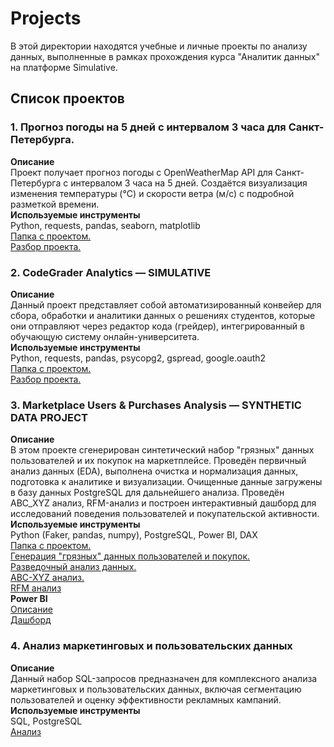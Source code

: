 # Projects
В этой директории находятся учебные и личные проекты по анализу данных, выполненные в рамках прохождения курса "Аналитик данных" на платформе Simulative.

## Список проектов
### 1. Прогноз погоды на 5 дней с интервалом 3 часа для Санкт-Петербурга.   
__Описание__   
Проект получает прогноз погоды с OpenWeatherMap API для Санкт-Петербурга с интервалом 3 часа на 5 дней.  Создаётся визуализация изменения температуры (°C) и скорости ветра (м/с) с подробной разметкой времени.    
__Используемые инструменты__   
Python, requests, pandas, seaborn, matplotlib    
[Папка с проектом.](./weather_forecast_project)    
[Разбор проекта.](./weather_forecast_project/README.md) 
### 2. CodeGrader Analytics — SIMULATIVE
__Описание__    
Данный проект представляет собой автоматизированный конвейер для сбора, обработки и аналитики данных о решениях студентов, которые они отправляют через редактор кода (грейдер), интегрированный в обучающую систему онлайн-университета.    
__Используемые инструменты__   
Python, requests, pandas, psycopg2, gspread, google.oauth2   
[Папка с проектом.](./codegrader_analytics/)   
[Разбор проекта.](./codegrader_analytics/README.md)

### 3. Marketplace Users & Purchases Analysis — SYNTHETIC DATA PROJECT    
__Описание__  
В этом проекте сгенерирован синтетический набор "грязных" данных пользователей и их покупок на маркетплейсе. Проведён первичный анализ данных (EDA), выполнена очистка и нормализация данных, подготовка к аналитике и визуализации. Очищенные данные загружены в базу данных PostgreSQL для дальнейшего анализа. Проведён ABC_XYZ анализ, RFM-анализ и построен интерактивный дашборд для исследований поведения пользователей и покупательской активности.  
__Используемые инструменты__   
Python (Faker, pandas, numpy), PostgreSQL, Power BI, DAX   
[Папка с проектом.](./marketplace_users_data/)    
[Генерация "грязных" данных пользователей и покупок.](./marketplace_users_data/dirty_pushcase_users_data.ipynb)    
[Разведочный анализ данных.](./marketplace_users_data/EDA_and_create_DB.ipynb)  
[ABC-XYZ анализ.](./marketplace_users_data/ABC_XYZ_analysis.ipynb)    
[RFM анализ](./marketplace_users_data/RFM_analysis.ipynb)    
__Power BI__     
[Описание](./marketplace_users_data/marketplace_Power_BI/README.md)   
[Дашборд](./marketplace_users_data/marketplace_Power_BI/marketplace_users.pbix)    

### 4. Анализ маркетинговых и пользовательских данных    
__Описание__  
Данный набор SQL-запросов предназначен для комплексного анализа маркетинговых и пользовательских данных, включая сегментацию пользователей и оценку эффективности рекламных кампаний.     
__Используемые инструменты__   
SQL, PostgreSQL    
[Анализ](./postgreSQL_metrics/README.md)
